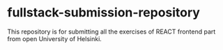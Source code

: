 # fullstack-submission-repository
This repository is for submitting all the exercises of REACT frontend part from open University of Helsinki. 
